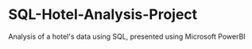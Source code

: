 # SQL-Hotel-Analysis-Project
Analysis of a hotel's data using SQL, presented using Microsoft PowerBI
